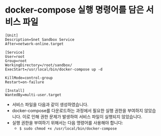 # docker-compose 실행 명령어를 담은 서비스 파일
```
[Unit]
Description=Snet Sandbox Service
After=network-online.target

[Service]
User=root
Group=root
WorkingDirectory=/root/sandbox/
ExecStart=/usr/local/bin/docker-compose up -d

KillMode=control-group
Restart=on-failure

[Install]
WantedBy=multi-user.target
```

* 서비스 파일을 다음과 같이 생성하였습니다.
* docker-compose를 다운로드하는 과정에서 필요한 실행 권한을 부여하지 않았습니다. 이로 인해 권한 문제가 발생하여 서비스 파일이 실행되지 않았습니다. 
* 실행 권한을 부여하기 위해서는 다음 명령어를 사용해야 합니다:
    * `$ sudo chmod +x /usr/local/bin/docker-compose`




